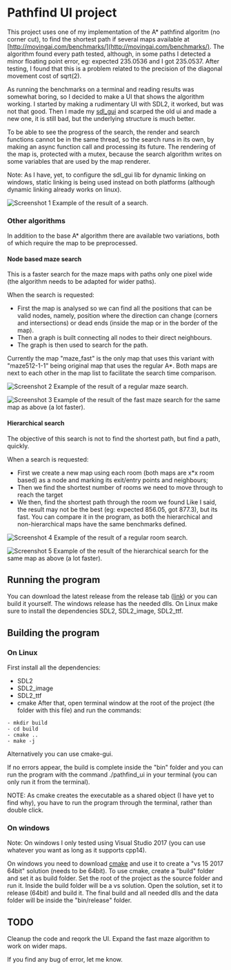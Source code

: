 # Pathfind UI project

This project uses one of my implementation of the A* pathfind algoritm (no corner cut), to find the shortest path if several maps available at [http://movingai.com/benchmarks/](http://movingai.com/benchmarks/).
The algorithm found every path tested, although, in some paths I detected a minor floating point error, eg: expected 235.0536 and I got 235.0537. After testing, I found that this is a problem related to the precision of the diagonal movement cost of sqrt(2).

As running the benchmarks on a terminal and reading results was somewhat boring, so I decided to make a UI that shows the algorithm working.
I started by making a rudimentary UI with SDL2, it worked, but was not that good. Then I made my [sdl_gui](https://github.com/N4G170/sdl_gui) and scarped the old ui and made a new one,
it is still bad, but the underlying structure is much better.

To be able to see the progress of the search, the render and search functions cannot be in the same thread, so the search runs in its own, by making an async function call and processing its future. The rendering of the map is, protected with a mutex, because the search algorithm writes on some variables that are used by the map renderer.

Note: As I have, yet, to configure the sdl_gui lib for dynamic linking on windows, static linking is being used instead on both platforms (although dynamic linking already works on linux).

![Screenshot 1](screenshots/s1.png)
Example of the result of a search.

### Other algorithms
In addition to the base A* algorithm there are available two variations, both of which require the map to be preprocessed.

#### Node based maze search
This is a faster search for the maze maps with paths only one pixel wide (the algorithm needs to be adapted for wider paths).

When the search is requested:
- First the map is analysed so we can find all the positions that can be valid nodes, namely, position where the direction can change (corners and intersections) or dead ends (inside the map or in the border of the map).
- Then a graph is built connecting all nodes to their direct neighbours.
- The graph is then used to search for the path.

Currently the map "maze_fast" is the only map that uses this variant with "maze512-1-1" being original map that uses the regular A*. Both maps are next to each other in the map list to facilitate the search time comparison.

![Screenshot 2](screenshots/s_f0.png)
Example of the result of a regular maze search.

![Screenshot 3](screenshots/s_f1.png)
Example of the result of the fast maze search for the same map as above (a lot faster).

#### Hierarchical search
The objective of this search is not to find the shortest path, but find a path, quickly.

When a search is requested:
- First we create a new map using each room (both maps are x*x room based) as a node and marking its exit/entry points and neighbours;
- Then we find the shortest number of rooms we need to move through to reach the target
- We then, find the shortest path through the room we found
Like I said, the result may not be the best (eg: expected 856.05, got 877.3), but its fast. You can compare it in the program, as both the hierarchical and non-hierarchical maps have the same benchmarks defined.

![Screenshot 4](screenshots/s_h0.png)
Example of the result of a regular room search.

![Screenshot 5](screenshots/s_h1.png)
Example of the result of the hierarchical search for the same map as above (a lot faster).

## Running the program
You can download the latest release from the release tab ([link](https://github.com/N4G170/pathfind_ui/releases)) or you can build it yourself.
The windows release has the needed dlls. On Linux make sure to install the dependencies SDL2, SDL2_image, SDL2_ttf.

## Building the program

### On Linux

First install all the dependencies:
- SDL2
- SDL2_image
- SDL2_ttf
- cmake
After that, open terminal window at the root of the project (the folder with this file) and run the commands:
```
- mkdir build
- cd build
- cmake ..  
- make -j
```
Alternatively you can use cmake-gui.

If no errors appear, the build is complete inside the "bin" folder and you can run the program with the command ./pathfind_ui in your terminal (you can only run it from the terminal).

NOTE: As cmake creates the executable as a shared object (I have yet to find why), you have to run the program through the terminal, rather than double click.

### On windows

Note: On windows I only tested using Visual Studio 2017 (you can use whatever you want as long as it supports cpp14).

On windows you need to download [cmake](https://cmake.org/) and use it to create a "vs 15 2017 64bit" solution (needs to be 64bit).
To use cmake, create a "build" folder and set it as build folder. Set the root of the project as the source folder and run it. Inside the build folder will be a vs solution.
Open the solution, set it to release (64bit) and build it. The final build and all needed dlls and the data folder will be inside the "bin/release" folder.

## TODO

Cleanup the code and reqork the UI.
Expand the fast maze algorithm to work on wider maps.

If you find any bug of error, let me know.
